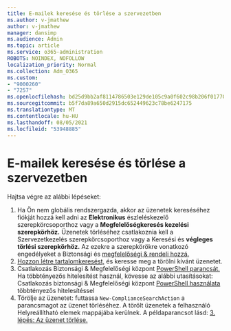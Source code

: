 ```yaml
---
title: E-mailek keresése és törlése a szervezetben
ms.author: v-jmathew
author: v-jmathew
manager: dansimp
ms.audience: Admin
ms.topic: article
ms.service: o365-administration
ROBOTS: NOINDEX, NOFOLLOW
localization_priority: Normal
ms.collection: Adm_O365
ms.custom:
- "9000260"
- "7257"
ms.openlocfilehash: bd25d9bb2af8114786503e129de105c9a0f602c98b206f01770605d1957e3a1b
ms.sourcegitcommit: b5f7da89a650d2915dc652449623c78be6247175
ms.translationtype: MT
ms.contentlocale: hu-HU
ms.lasthandoff: 08/05/2021
ms.locfileid: "53948885"
---
```

# <a name="search-for-and-delete-email-messages-in-your-organization"></a>E-mailek keresése és törlése a szervezetben

Hajtsa végre az alábbi lépéseket:

1. Ha Ön nem globális rendszergazda, akkor az üzenetek kereséséhez fiókját hozzá kell adni az **Elektronikus** észleléskezelő szerepkörcsoporthoz vagy a **Megfelelőségkeresés kezelési szerepkörhöz.** Üzenetek törléséhez csatlakoznia kell a  Szervezetkezelés szerepkörcsoporthoz vagy a Keresési és **végleges törlési szerepkörhöz.** Az ezekre a szerepkörökre vonatkozó engedélyeket a Biztonsági és [megfelelőségi & rendeli hozzá.](https://protection.office.com)
2. [Hozzon létre tartalomkeresést,](https://docs.microsoft.com/office365/securitycompliance/content-search) és keresse meg a törölni kívánt üzenetet.
3. Csatlakozás Biztonsági & Megfelelőségi központ [PowerShell parancsát.](https://docs.microsoft.com/powershell/exchange/office-365-scc/connect-to-scc-powershell/connect-to-scc-powershell) Ha többtényezős hitelesítést használ, kövesse az alábbi utasításokat: Csatlakozás biztonsági & Megfelelőségi központ [PowerShell használata](https://docs.microsoft.com/powershell/exchange/office-365-scc/connect-to-scc-powershell/mfa-connect-to-scc-powershell) többtényezős hitelesítéssel
4. Törölje az üzenetet: futtassa `New-ComplianceSearchAction` a parancsmagot az üzenet törléséhez. A törölt üzenetek a felhasználó Helyreállítható elemek mappájába kerülnek. A példaparancsot lásd: [3. lépés: Az üzenet törlése.](https://docs.microsoft.com/office365/securitycompliance/search-for-and-delete-messages-in-your-organization)
